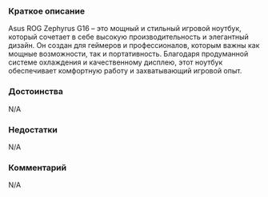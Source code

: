 ### **Краткое описание**
Asus ROG Zephyrus G16 – это мощный и стильный игровой ноутбук, который сочетает в себе высокую производительность и элегантный дизайн. Он создан для геймеров и профессионалов, которым важны как мощные возможности, так и портативность. Благодаря продуманной системе охлаждения и качественному дисплею, этот ноутбук обеспечивает комфортную работу и захватывающий игровой опыт.

### **Достоинства**
N/A

### **Недостатки**
N/A

### **Комментарий**
N/A
